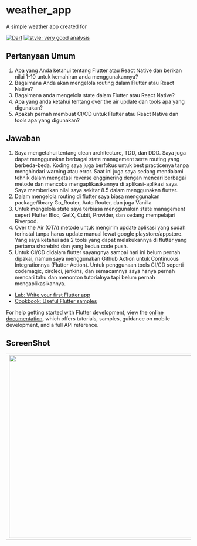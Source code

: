 # weather_app

A simple weather app created for 

[![Dart](https://github.com/andikatp/weather_app/actions/workflows/dart.yml/badge.svg)](https://github.com/andikatp/weather_app/actions/workflows/dart.yml)
[![style: very good analysis](https://img.shields.io/badge/style-very_good_analysis-B22C89.svg)](https://pub.dev/packages/very_good_analysis)

## Pertanyaan Umum

1. Apa yang Anda ketahui tentang Flutter atau React Native dan berikan nilai 1-10 untuk kemahiran anda menggunakannya?
2. Bagaimana Anda akan mengelola routing dalam Flutter atau React Native?
3. Bagaimana anda mengelola state dalam Flutter atau React Native?
4. Apa yang anda ketahui tentang over the air update dan tools apa yang digunakan?
5. Apakah pernah membuat CI/CD untuk Flutter atau React Native dan tools apa yang digunakan?

## Jawaban
1. Saya mengetahui tentang clean architecture,  TDD, dan DDD. Saya juga dapat menggunakan berbagai state management serta routing yang berbeda-beda. Koding saya juga berfokus untuk best practicenya tanpa menghindari warning atau error. Saat ini juga saya sedang mendalami tehnik dalam mengatasi reverse engginering dengan mencari berbagai metode dan mencoba mengaplikasikannya di aplikasi-aplikasi saya. Saya memberikan nilai saya sekitar 8.5 dalam menggunakan flutter.
2. Dalam mengelola routing di flutter saya biasa menggunakan package/library Go_Router, Auto Router, dan juga Vanilla
3. Untuk mengelola state saya terbiasa menggunakan state management sepert Flutter Bloc, GetX, Cubit, Provider, dan sedang mempelajari Riverpod.
4. Over the Air (OTA) metode untuk mengirim update aplikasi yang sudah terinstal tanpa harus update manual lewat google playstore/appstore. Yang saya ketahui ada 2 tools yang dapat melakukannya di flutter yang pertama shorebird dan yang kedua code push.
5. Untuk CI/CD didalam flutter sayangnya sampai hari ini belum pernah dipakai, namun saya menggunakan Github Action untuk Continuous Integrationnya (Flutter Action). Untuk penggunaan tools CI/CD seperti codemagic, circleci, jenkins, dan semacamnya saya hanya pernah mencari tahu dan menonton tutorialnya tapi belum pernah mengaplikasikannya. 

- [Lab: Write your first Flutter app](https://docs.flutter.dev/get-started/codelab)
- [Cookbook: Useful Flutter samples](https://docs.flutter.dev/cookbook)

For help getting started with Flutter development, view the
[online documentation](https://docs.flutter.dev/), which offers tutorials,
samples, guidance on mobile development, and a full API reference.


## ScreenShot
<table >
  <tr >
    <td align="center"><img src="https://github.com/andikatp/story/blob/main/img/1.png](https://github.com/andikatp/weather_app/blob/main/screenshot/1.jpg" height="500" /></td>
    <td align="center"><img src="https://github.com/andikatp/story/blob/main/img/1.png](https://github.com/andikatp/weather_app/blob/main/screenshot/2.jpg" height="500" /></td>
  </tr>
</table>
